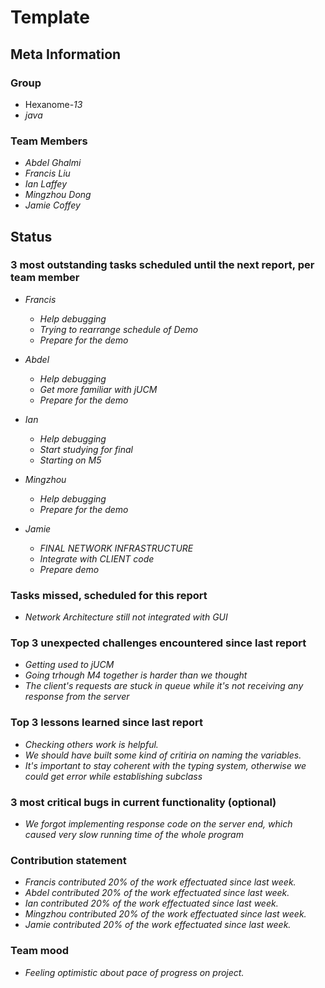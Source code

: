 # Template

## Meta Information

### Group

 * Hexanome-*13*
 * *java*

### Team Members

 * *Abdel Ghalmi*
 * *Francis Liu*
 * *Ian Laffey*
 * *Mingzhou Dong*
 * *Jamie Coffey*

## Status

### 3 most outstanding tasks scheduled until the next report, per team member

 * *Francis*
   * *Help debugging*
   * *Trying to rearrange schedule of Demo*
   * *Prepare for the demo*

 * *Abdel*
   * *Help debugging*
   * *Get more familiar with jUCM*
   * *Prepare for the demo*

 * *Ian*
   * *Help debugging*
   * *Start studying for final*
   * *Starting on M5*
   
 * *Mingzhou*
   * *Help debugging*
   * *Prepare for the demo*
   
 * *Jamie*
   * *FINAL NETWORK INFRASTRUCTURE*
   * *Integrate with CLIENT code*
   * *Prepare demo*

### Tasks missed, scheduled for this report

 * *Network Architecture still not integrated with GUI*

### Top 3 unexpected challenges encountered since last report

 * *Getting used to jUCM*
 * *Going trhough M4 together is harder than we thought*
 * *The client's requests are stuck in queue while it's not receiving any response from the server*

### Top 3 lessons learned since last report

 * *Checking others work is helpful.*
 * *We should have built some kind of critiria on naming the variables.*
 * *It's important to stay coherent with the typing system, otherwise we could get error while establishing subclass*

### 3 most critical bugs in current functionality (optional)

 * *We forgot implementing response code on the server end, which caused very slow running time of the whole program* 
 

### Contribution statement

 * *Francis contributed 20% of the work effectuated since last week.*
 * *Abdel contributed 20% of the work effectuated since last week.*
 * *Ian contributed 20% of the work effectuated since last week.*
 * *Mingzhou contributed 20% of the work effectuated since last week.*
 * *Jamie contributed 20% of the work effectuated since last week.*

### Team mood

 * *Feeling optimistic about pace of progress on project.*
